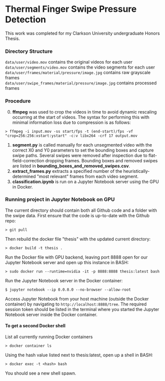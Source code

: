 # Thermal Finger Swipe Pressure Detection
This work was completed for my Clarkson University undergraduate Honors Thesis.

### Directory Structure
`data/user/video.mov` contains the original videos for each user  
`data/user/segments/video.mov` contains the video segments for each user  
`data/user/frames/material/pressure/image.jpg` contains raw grayscale frames  
`data/user/swipe_frames/material/pressure/image.jpg` contains processed frames  

### Procedure
0. __ffmpeg__ was used to crop the videos in time to avoid dynamic rescaling occurring at the start of videos. The syntax for performing this with minimal information loss due to compression is as follows:
```
> ffmpeg -i input.mov -ss start/fps -t (end-start)/fps -vf "crop=256:256:xstart:ystart" -c:v libx264 -crf 17 output.mov
```
1. __segment.py__ is called manually for each unsegmented video with the correct X0 and Y0 parameters to set the bounding boxes and capture swipe paths. Several swipes were removed after inspection due to flat-field-correction dropping frames. Bounding boxes and removed swipes are listed in __bounding_boxes_and_removed_swipes.csv__.
2. __extract_frames.py__ extracts a specified number of the heuristically-determined "most relevant" frames from each video segment.
3. __classification.ipynb__ is run on a Jupyter Notebook server using the GPU in Docker.

### Running project in Jupyter Notebook on GPU
The current directory should contain both all Github code and a folder with the swipe data. First ensure that the code is up-to-date with the Github repo:
```
> git pull
```

Then rebuild the docker file "thesis" with the updated current directory:
```
> docker build -t thesis .
```

Run the Docker file with GPU backend, leaving port 8888 open for our Jupyter Notebook server and open up this instance in BASH:
```
> sudo docker run --runtime=nvidia -it -p 8888:8888 thesis:latest bash
```

Run the Jupyter Notebook server in the Docker container:
```
$ jupyter notebook --ip 0.0.0.0 --no-browser --allow-root
```

Access Jupyter Notebook from your host machine (outside the Docker container) by navigating to `http://localhost:8888/tree`. The required session token should be listed in the terminal where you started the Jupyter Notebook server inside the Docker container.

#### To get a second Docker shell
List all currently running Docker containers
```
> docker container ls
```

Using the hash value listed next to thesis:latest, open up a shell in BASH:
```
> docker exec -t <hash> bash
```
You should see a new shell spawn.
